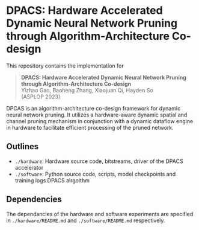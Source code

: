# DPACS: Hardware Accelerated Dynamic Neural Network Pruning through Algorithm-Architecture Co-design

This repository contains the implementation for 

> **DPACS: Hardware Accelerated Dynamic Neural Network Pruning through Algorithm-Architecture Co-design**  
> Yizhao Gao, Baoheng Zhang, Xiaojuan Qi, Hayden So  
> (ASPLOP 2023) 

DPCAS is an algorithm-architecture co-design framework for dynamic neural network pruning. It utilizes a hardware-aware dynamic spatial and channel pruning mechanism in conjunction with a dynamic dataflow engine in hardware to facilitate efficient processing of the pruned network. 

## Outlines
* `./hardware`: Hardware source code, bitstreams, driver of the DPACS accelerator
* `./software`: Python source code, scripts, model checkpoints and training logs DPACS alrgoithm

## Dependencies
The dependancies of the hardware and software experiments are specified in `./hardware/README.md` and `./software/README.md` respectively.


